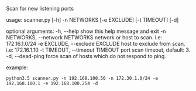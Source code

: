 Scan for new listening ports

usage: scanner.py [-h] -n NETWORKS [-e EXCLUDE] [-t TIMEOUT] [-d]

optional arguments:
  -h, --help            show this help message and exit
  -n NETWORKS, --network NETWORKS
                        network or host to scan. i.e: 172.16.1.0/24
  -e EXCLUDE, --exclude EXCLUDE
                        host to exclude from scan. i.e: 172.16.1.10
  -t TIMEOUT, --timeout TIMEOUT
                        port scan timeout, default: 3.
  -d, --dead-ping       force scan of hosts which do not respond to ping.

example:
  ```
  python3.5 scanner.py -n 192.168.100.50 -n 172.30.1.0/24 -e 192.168.100.1 -e 192.168.100.254 -d

  ```
